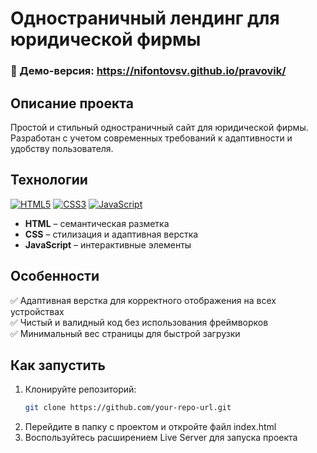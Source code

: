 # Одностраничный лендинг для юридической фирмы

### 🚀 Демо-версия: https://nifontovsv.github.io/pravovik/

## Описание проекта

Простой и стильный одностраничный сайт для юридической фирмы. Разработан с учетом современных требований к адаптивности и удобству пользователя.

## Технологии
[![HTML5](https://img.shields.io/static/v1?label=&message=HTML5&color=E34F26&logo=html5&logoColor=FFFFFF)](https://html.spec.whatwg.org/) [![CSS3](https://img.shields.io/static/v1?label=&message=CSS3&color=1572B6&logo=css3&logoColor=FFFFFF)](https://developer.mozilla.org/en-US/docs/Web/CSS) [![JavaScript](https://img.shields.io/static/v1?label=&message=JavaScript&color=F7DF1E&logo=javascript&logoColor=000000)](https://developer.mozilla.org/en-US/docs/Web/JavaScript)  
- **HTML** – семантическая разметка
- **CSS** – стилизация и адаптивная верстка
- **JavaScript** – интерактивные элементы

## Особенности

✅ Адаптивная верстка для корректного отображения на всех устройствах  
✅ Чистый и валидный код без использования фреймворков  
✅ Минимальный вес страницы для быстрой загрузки

## Как запустить

1. Клонируйте репозиторий:
   ```bash
   git clone https://github.com/your-repo-url.git
   ```
2. Перейдите в папку с проектом и откройте файл index.html
3. Bоспользуйтесь расширением Live Server для запуска проекта
